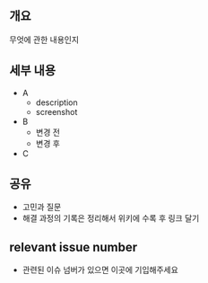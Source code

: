 <!-- 제목형식 FEAT: 내용 -->
## 개요
무엇에 관한 내용인지
## 세부 내용
- A
  - description
  - screenshot
- B
  - 변경 전
  - 변경 후
- C

## 공유
- 고민과 질문
- 해결 과정의 기록은 정리해서 위키에 수록 후 링크 달기
## relevant issue number
- 관련된 이슈 넘버가 있으면 이곳에 기입해주세요
